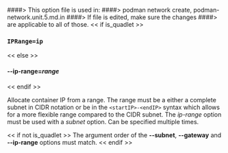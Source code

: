 ####> This option file is used in:
####>   podman network create, podman-network.unit.5.md.in
####> If file is edited, make sure the changes
####> are applicable to all of those.
<< if is_quadlet >>
### `IPRange=ip`
<< else >>
#### **--ip-range**=*range*
<< endif >>

Allocate container IP from a range. The range must be a either a complete subnet in CIDR notation or be in
the `<startIP>-<endIP>` syntax which allows for a more flexible range compared to the CIDR subnet.
The *ip-range* option must be used with a *subnet* option. Can be specified multiple times.

<< if not is_quadlet >>
The argument order of the **--subnet**, **--gateway** and **--ip-range** options must match.
<< endif >>
